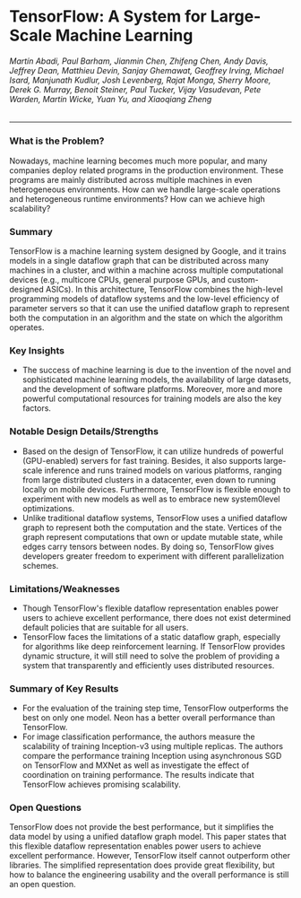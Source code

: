 TensorFlow: A System for Large-Scale Machine Learning
===

###### Martín Abadi, Paul Barham, Jianmin Chen, Zhifeng Chen, Andy Davis, Jeffrey Dean, Matthieu Devin, Sanjay Ghemawat, Geoffrey Irving, Michael Isard, Manjunath Kudlur, Josh Levenberg, Rajat Monga, Sherry Moore, Derek G. Murray, Benoit Steiner, Paul Tucker, Vijay Vasudevan, Pete Warden, Martin Wicke, Yuan Yu, and Xiaoqiang Zheng

---

### What is the Problem?

Nowadays, machine learning becomes much more popular, and many companies deploy related programs in the production environment. These programs are mainly distributed across multiple machines in even heterogeneous environments. How can we handle large-scale operations and heterogeneous runtime environments? How can we achieve high scalability?

### Summary

TensorFlow is a machine learning system designed by Google, and it trains models in a single dataflow graph that can be distributed across many machines in a cluster, and within a machine across multiple computational devices (e.g., multicore CPUs, general purpose GPUs, and custom-designed ASICs). In this architecture, TensorFlow combines the high-level programming models of dataflow systems and the low-level efficiency of parameter servers so that it can use the unified dataflow graph to represent both the computation in an algorithm and the state on which the algorithm operates.

### Key Insights

- The success of machine learning is due to the invention of the novel and sophisticated machine learning models, the availability of large datasets, and the development of software platforms. Moreover, more and more powerful computational resources for training models are also the key factors.
<!-- - d -->

### Notable Design Details/Strengths

- Based on the design of TensorFlow, it can utilize hundreds of powerful (GPU-enabled) servers for fast training. Besides, it also supports large-scale inference and runs trained models on various platforms, ranging from large distributed clusters in a datacenter, even down to running locally on mobile devices. Furthermore, TensorFlow is flexible enough to experiment with new models as well as to embrace new system0level optimizations.
- Unlike traditional dataflow systems, TensorFlow uses a unified dataflow graph to represent both the computation and the state. Vertices of the graph represent computations that own or update mutable state, while edges carry tensors between nodes. By doing so, TensorFlow gives developers greater freedom to experiment with different parallelization schemes.

### Limitations/Weaknesses

- Though TensorFlow's flexible dataflow representation enables power users to achieve excellent performance, there does not exist determined default policies that are suitable for all users.
- TensorFlow faces the limitations of a static dataflow graph, especially for algorithms like deep reinforcement learning. If TensorFlow provides dynamic structure, it will still need to solve the problem of providing a system that transparently and efficiently uses distributed resources.

### Summary of Key Results

- For the evaluation of the training step time, TensorFlow outperforms the best on only one model. Neon has a better overall performance than TensorFlow.
- For image classification performance, the authors measure the scalability of training Inception-v3 using multiple replicas. The authors compare the performance training Inception using asynchronous SGD on TensorFlow and MXNet as well as investigate the effect of coordination on training performance. The results indicate that TensorFlow achieves promising scalability.
<!-- - d -->

### Open Questions

TensorFlow does not provide the best performance, but it simplifies the data model by using a unified dataflow graph model. This paper states that this flexible dataflow representation enables power users to achieve excellent performance. However, TensorFlow itself cannot outperform other libraries. The simplified representation does provide great flexibility, but how to balance the engineering usability and the overall performance is still an open question.
